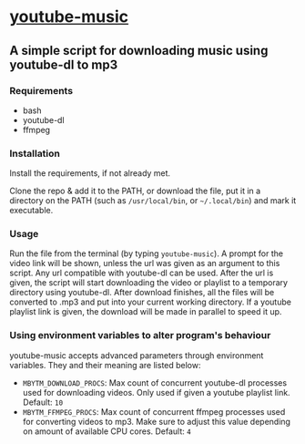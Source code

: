 # [youtube-music](/bin/youtube-music)
## A simple script for downloading music using youtube-dl to mp3

### Requirements

* bash
* youtube-dl
* ffmpeg

### Installation

Install the requirements, if not already met.

Clone the repo & add it to the PATH, or download the file, put it in a directory on the PATH (such as `/usr/local/bin`, or `~/.local/bin`) and mark it executable.

### Usage

Run the file from the terminal (by typing `youtube-music`). A prompt for the video link will be shown, unless the url was given as an argument to this script. Any url compatible with youtube-dl can be used.
After the url is given, the script will start downloading the video or playlist to a temporary directory using youtube-dl.
After download finishes, all the files will be converted to .mp3 and put into your current working directory.
If a youtube playlist link is given, the download will be made in parallel to speed it up.

### Using environment variables to alter program's behaviour

youtube-music accepts advanced parameters through environment variables.
They and their meaning are listed below:

* `MBYTM_DOWNLOAD_PROCS`: Max count of concurrent youtube-dl processes used for downloading videos. Only used if given a youtube playlist link. Default: `10`
* `MBYTM_FFMPEG_PROCS`: Max count of concurrent ffmpeg processes used for converting videos to mp3. Make sure to adjust this value depending on amount of available CPU cores. Default: `4`

